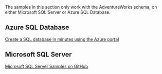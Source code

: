 The samples in this section only work with the AdventureWorks schema, on either Microsoft SQL Server or Azure SQL Database.  
 
 ## Azure SQL Database
 [Create a SQL database in minutes using the Azure portal](https://azure.microsoft.com/documentation/articles/sql-database-get-started/)
 
 ## Microsoft SQL Server 
 [Microsoft SQL Server Samples on GitHub](https://github.com/Microsoft/sql-server-samples/releases/tag/adventureworks)
